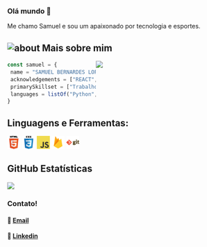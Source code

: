 ### Olá mundo 👋

Me chamo Samuel e sou um apaixonado por tecnologia e esportes.

## <img width="45" alt="about" src="https://raw.github.com/elizarov/elizarov/master/about.png"> Mais sobre mim

<img align="right" width="300" src="https://i2.wp.com/allhtaccess.info/wp-content/uploads/2018/03/programming.gif?fit=1281%2C716&ssl=1" />

```javascript
const samuel = {
 name = "SAMUEL BERNARDES LOPES SANTOS",
 acknowledgements = ["REACT", "REACT NATIVE", ".NET", "NODE"],
 primarySkillset = ["Trabalho em equipe", "Comunicação", "Interação com cliente", "Persistente"],
 languages = listOf("Python", "JavaScript", "Typescript","C#", "C" , "Java") 
}
```

## **Linguagens e Ferramentas:**  

<code><img height="30" src="https://raw.githubusercontent.com/github/explore/80688e429a7d4ef2fca1e82350fe8e3517d3494d/topics/html/html.png"></code>
<code><img height="30" src="https://raw.githubusercontent.com/github/explore/80688e429a7d4ef2fca1e82350fe8e3517d3494d/topics/css/css.png"></code>
<code><img height="30" src="https://raw.githubusercontent.com/github/explore/80688e429a7d4ef2fca1e82350fe8e3517d3494d/topics/javascript/javascript.png"></code>
<code><img height="30" src="https://raw.githubusercontent.com/github/explore/80688e429a7d4ef2fca1e82350fe8e3517d3494d/topics/firebase/firebase.png"></code>
<code><img height="30" src="https://raw.githubusercontent.com/github/explore/80688e429a7d4ef2fca1e82350fe8e3517d3494d/topics/git/git.png"></code>




## **GitHub Estatísticas**

<a href="https://github.com/samuel-bernardes">
  <img align="center" src="https://github-readme-stats.vercel.app/api/top-langs/?username=samuel-bernardes&theme=dracula&hide_langs_below=1" />
</a>

[email]: mailto:sbernardes467@gmail.com
[linkedin]: https://www.linkedin.com/in/samuel-bernardes-lopes-santos/


<br>

### Contato!

#### 📧 [Email][email] 
#### 👔 [Linkedin][linkedin]
